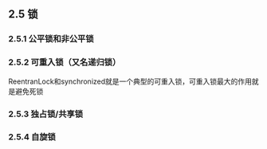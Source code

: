 

## 2.5 锁 

### 2.5.1 公平锁和非公平锁

### 2.5.2 可重入锁（又名递归锁）

ReentranLock和synchronized就是一个典型的可重入锁，可重入锁最大的作用就是避免死锁

### 2.5.3 独占锁/共享锁

### 2.5.4 自旋锁




